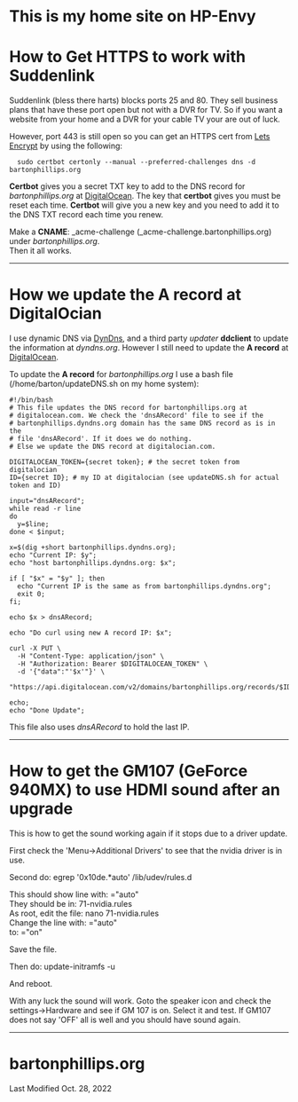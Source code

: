 # This is my home site on HP-Envy

# How to Get HTTPS to work with Suddenlink

Suddenlink (bless there harts) blocks ports 25 and 80. They sell business plans that have these port open but not with a DVR for TV.
So if you want a website from your home and a DVR for your cable TV your are out of luck.


However, port 443 is still open so you can get an HTTPS cert from [Lets Encrypt](https://letsencrypt.org/) by using the following:

      sudo certbot certonly --manual --preferred-challenges dns -d bartonphillips.org

__Certbot__ gives you a secret TXT key to add to the DNS record for *bartonphillips.org* at [DigitalOcean](https://digitalocian.com).
The key that __certbot__ gives you  must be reset each time. __Certbot__ will give you a new key and you
need to add it to the DNS TXT record each time you renew.

Make a __CNAME__: _acme-challenge (_acme-challenge.bartonphillips.org) under *bartonphillips.org*.  
Then it all works.

----

# How we update the A record at DigitalOcian

I use dynamic DNS via [DynDns](https://dyndns.org), and a third party *updater* __ddclient__ to update the information at *dyndns.org*.
However I still need to update the __A record__ at [DigitalOcean](https://digitalocian.com).

To update the __A record__ for *bartonphillips.org* I use a bash file (/home/barton/updateDNS.sh on my home system):
```
#!/bin/bash
# This file updates the DNS record for bartonphillips.org at
# digitalocean.com. We check the 'dnsARecord' file to see if the
# bartonphillips.dyndns.org domain has the same DNS record as is in the
# file 'dnsARecord'. If it does we do nothing.
# Else we update the DNS record at digitalocian.com.

DIGITALOCEAN_TOKEN={secret token}; # the secret token from digitalocian 
ID={secret ID}; # my ID at digitalocian (see updateDNS.sh for actual token and ID)

input="dnsARecord";
while read -r line
do
  y=$line;
done < $input;

x=$(dig +short bartonphillips.dyndns.org);
echo "Current IP: $y";
echo "host bartonphillips.dyndns.org: $x";

if [ "$x" = "$y" ]; then
  echo "Current IP is the same as from bartonphillips.dyndns.org";
  exit 0;
fi;

echo $x > dnsARecord;

echo "Do curl using new A record IP: $x";

curl -X PUT \
  -H "Content-Type: application/json" \
  -H "Authorization: Bearer $DIGITALOCEAN_TOKEN" \
  -d '{"data":"'$x'"}' \
  "https://api.digitalocean.com/v2/domains/bartonphillips.org/records/$ID";

echo;
echo "Done Update";
```

This file also uses *dnsARecord* to hold the last IP.

----

# How to get the GM107 (GeForce 940MX) to use HDMI sound after an upgrade

This is how to get the sound working again if it stops due to a driver update.

First check the 'Menu->Additional Drivers' to see that the nvidia driver is in use.

Second do: egrep '0x10de.*auto' /lib/udev/rules.d

This should show line with: ="auto"  
They should be in: 71-nvidia.rules  
As root, edit the file: nano 71-nvidia.rules  
Change the line with: ="auto"  
to: ="on"  

Save the file.

Then do: update-initramfs -u

And reboot.

With any luck the sound will work. Goto the speaker icon and check the settings->Hardware and see if GM 107 is on. Select it and test.
If GM107 does not say 'OFF' all is well and you should have sound again.

----

# bartonphillips.org
Last Modified Oct. 28, 2022
